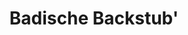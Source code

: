 ---
title: "Badische Backstub'"
url: /karlsruhe/badische-backstub-josef-schofer-strasse/
shop: Bäckerei
---